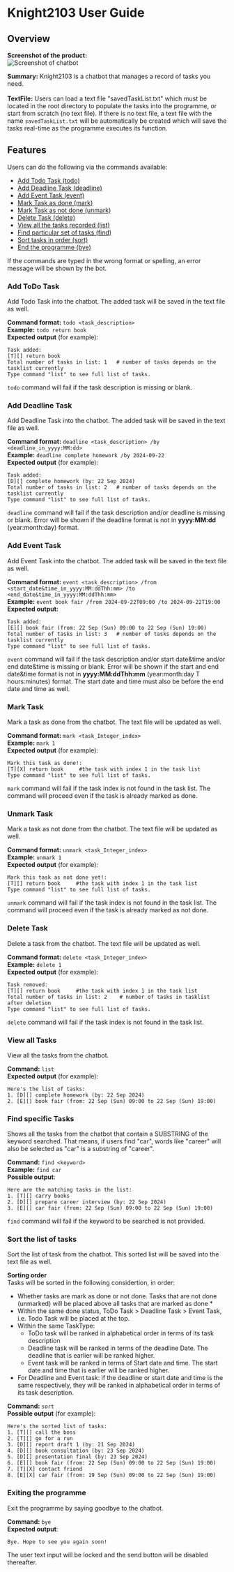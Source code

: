 # Knight2103 User Guide

## Overview
**Screenshot of the product:**<br>
![Screenshot of chatbot](Ui.png)

**Summary:** Knight2103 is a chatbot that manages a record of tasks you need.  <br><br>
**TextFile:** Users can load a text file "savedTaskList.txt" which must be located in the root directory to populate the tasks into the programme, or start from scratch (no text file). If there is no text file, a text file with the name `savedTaskList.txt` will be automatically be created which will save the tasks real-time as the programme executes its function.

## Features
Users can do the following via the commands available:
* [Add Todo Task (todo)](#add-todo-task)
* [Add Deadline Task (deadline)](#add-deadline-task)
* [Add Event Task (event)](#add-event-task)
* [Mark Task as done (mark)](#mark-task)
* [Mark Task as not done (unmark)](#unmark-task)
* [Delete Task (delete)](#delete-task)
* [View all the tasks recorded (list)](#view-all-tasks)
* [Find particular set of tasks (find)](#find-specific-tasks)
* [Sort tasks in order (sort)](#sort-the-list-of-tasks)
* [End the programme (bye)](#exiting-the-programme)

If the commands are typed in the wrong format or spelling, an error message will be shown by the bot.

### Add ToDo Task
Add Todo Task into the chatbot. The added task will be saved in the text file as well. <br>

**Command format:** `todo <task_description>` <br>
**Example:** `todo return book` <br>
**Expected output** (for example):
```
Task added:
[T][] return book
Total number of tasks in list: 1   # number of tasks depends on the tasklist currently
Type command "list" to see full list of tasks.
```
`todo` command will fail if the task description is missing or blank. <br>

### Add Deadline Task
Add Deadline Task into the chatbot. The added task will be saved in the text file as well. <br>

**Command format:** `deadline <task_description> /by <deadline_in_yyyy:MM:dd>` <br>
**Example:** `deadline complete homework /by 2024-09-22` <br>
**Expected output** (for example):
```
Task added:
[D][] complete homework (by: 22 Sep 2024)
Total number of tasks in list: 2   # number of tasks depends on the tasklist currently
Type command "list" to see full list of tasks.
```
`deadline` command will fail if the task description and/or deadline is missing or blank. Error will be shown if the deadline format is not in **yyyy:MM:dd** (year:month:day) format. <br>


### Add Event Task
Add Event Task into the chatbot. The added task will be saved in the text file as well.<br>

**Command format:** `event <task_description> /from <start_date&time_in_yyyy:MM:ddThh:mm> /to <end_date&time_in_yyyy:MM:ddThh:mm>` <br>
**Example:** `event book fair /from 2024-09-22T09:00 /to 2024-09-22T19:00` <br>
**Expected output:**
```
Task added:
[E][] book fair (from: 22 Sep (Sun) 09:00 to 22 Sep (Sun) 19:00)
Total number of tasks in list: 3   # number of tasks depends on the tasklist currently
Type command "list" to see full list of tasks.
```
`event` command will fail if the task description and/or start date&time and/or end date&time is missing or blank. Error will be shown if the start and end date&time format is not in **yyyy:MM:ddThh:mm** (year:month:day T hours:minutes) format. The start date and time must also be before the end date and time as well.<br>


### Mark Task
Mark a task as done from the chatbot. The text file will be updated as well.<br>

**Command format:** `mark <task_Integer_index>` <br>
**Example:** `mark 1` <br>
**Expected output** (for example):
```
Mark this task as done!:
[T][X] return book     #the task with index 1 in the task list
Type command "list" to see full list of tasks.
```
`mark` command will fail if the task index is not found in the task list. The command will proceed even if the task is already marked as done.

### Unmark Task
Mark a task as not done from the chatbot. The text file will be updated as well.<br>

**Command format:** `unmark <task_Integer_index>` <br>
**Example:** `unmark 1` <br>
**Expected output** (for example):
```
Mark this task as not done yet!:
[T][] return book     #the task with index 1 in the task list
Type command "list" to see full list of tasks.
```
`unmark` command will fail if the task index is not found in the task list. The command will proceed even if the task is already marked as not done.

### Delete Task
Delete a task from the chatbot. The text file will be updated as well.<br>

**Command format:** `delete <task_Integer_index>` <br>
**Example:** `delete 1` <br>
**Expected output** (for example):
```
Task removed:
[T][] return book     #the task with index 1 in the task list
Total number of tasks in list: 2    # number of tasks in tasklist after deletion
Type command "list" to see full list of tasks.
```
`delete` command will fail if the task index is not found in the task list.

### View all Tasks
View all the tasks from the chatbot. <br>

**Command:** `list` <br>
**Expected output** (for example):
```
Here's the list of tasks:
1. [D][] complete homework (by: 22 Sep 2024)
2. [E][] book fair (from: 22 Sep (Sun) 09:00 to 22 Sep (Sun) 19:00)
```


### Find specific Tasks
Shows all the tasks from the chatbot that contain a SUBSTRING of the keyword searched. That means, if users find "car", words like "career" will also be selected as "car" is a substring of "career".<br>

**Command:** `find <keyword>` <br>
**Example:** `find car` <br>
**Possible output**:
```
Here are the matching tasks in the list:
1. [T][] carry books
2. [D][] prepare career interview (by: 22 Sep 2024)
3. [E][] car fair (from: 22 Sep (Sun) 09:00 to 22 Sep (Sun) 19:00)
```
`find` command will fail if the keyword to be searched is not provided.

### Sort the list of tasks
Sort the list of task from the chatbot. This sorted list will be saved into the text file as well. <br>

**Sorting order**<br>
Tasks will be sorted in the following considertion, in order:
* Whether tasks are mark as done or not done. Tasks that are not done (unmarked) will be placed above all tasks that are marked as done *
* Within the same done status, ToDo Task > Deadline Task > Event Task, i.e. Todo Task will be placed at the top. 
* Within the same TaskType:
  * ToDo task will be ranked in alphabetical order in terms of its task description
  * Deadline task will be ranked in terms of the deadline Date. The deadline that is earlier will be ranked higher.
  * Event task will be ranked in terms of Start date and time. The start date and time that is earlier will be ranked higher.
* For Deadline and Event task: if the deadline or start date and time is the same respectively, they will be ranked in alphabetical order in terms of its task description. 

**Command:** `sort` <br>
**Possible output** (for example):
```
Here's the sorted list of tasks:
1. [T][] call the boss
2. [T][] go for a run
3. [D][] report draft 1 (by: 21 Sep 2024)
4. [D][] book consultation (by: 23 Sep 2024)
5. [D][] presentation final (by: 23 Sep 2024)
6. [E][] book fair (from: 22 Sep (Sun) 09:00 to 22 Sep (Sun) 19:00)
7. [T][X] contact friend
8. [E][X] car fair (from: 19 Sep (Sun) 09:00 to 22 Sep (Sun) 19:00)
```

### Exiting the programme
Exit the programme by saying goodbye to the chatbot.<br>

**Command:** `bye` <br>
**Expected output**:
```
Bye. Hope to see you again soon!
```
The user text input will be locked and the send button will be disabled thereafter. 